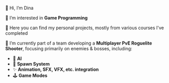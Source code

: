 👋 Hi, I’m Dina

👀 I’m interested in **Game Programming**

📁 Here you can find my personal projects, mostly from various courses I've completed

🌱 I’m currently part of a team developing a **Multiplayer PvE Roguelite Shooter**, focusing primarily on enemies & bosses, including:

  - 🤖 **AI**
  - 🐣 **Spawn System**
  - ✨ **Animation, SFX, VFX, etc. integration**
  - 🕹 **Game Modes**

<!---
sha-ridi/sha-ridi is a ✨ special ✨ repository because its `README.md` (this file) appears on your GitHub profile.
You can click the Preview link to take a look at your changes.
--->
